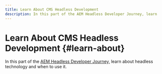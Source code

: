 ```yaml
---
title: Learn About CMS Headless Development
description: In this part of the AEM Headless Developer Journey, learn about headless technology and when to use it.
---
```


# Learn About CMS Headless Development {#learn-about}

In this part of the [AEM Headless Developer Journey,](#overview.md) learn about headless technology and when to use it.
